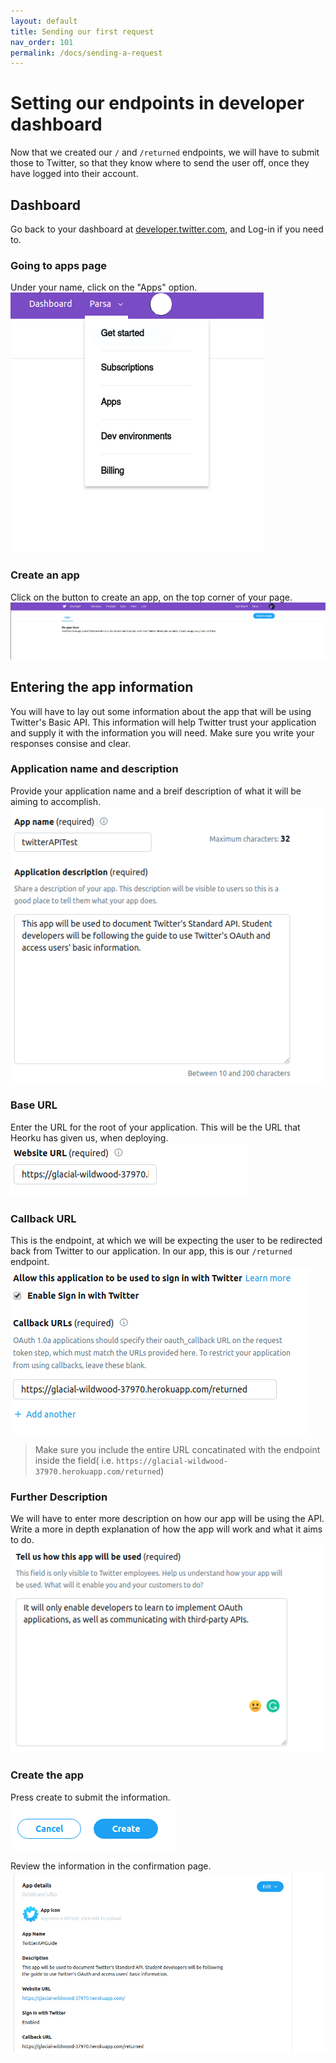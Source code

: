 ```yaml
---
layout: default
title: Sending our first request
nav_order: 101
permalink: /docs/sending-a-request
---
```

# Setting our endpoints in developer dashboard
Now that we created our `/` and `/returned` endpoints, we will have to submit those to Twitter, so that they know where to send the user off, once they have logged into their account.
## Dashboard
Go back to your dashboard at [developer.twitter.com](https://developer.twitter.com/), and Log-in if you need to.
### Going to apps page
Under your name, click on the "Apps" option.
![Apps option in the menu](../assets/images/config18.png)
### Create an app
Click on the button to create an app, on the top corner of your page.
![Create an app link](../assets/images/config8.png)

## Entering the app information
You will have to lay out some information about the app that will be using Twitter's Basic API. This information will help Twitter trust your application and supply it with the information you will need. Make sure you write your responses consise and clear.
### Application name and description
Provide your application name and a breif description of what it will be aiming to accomplish.
![Application Name and Description](../assets/images/config19.png)
### Base URL
Enter the URL for the root of your application. This will be the URL that Heorku has given us, when deploying.
![Base URL](../assets/images/config20.png)

### Callback URL
This is the endpoint, at which we will be expecting the user to be redirected back from Twitter to our application. In our app, this is our `/returned` endpoint.
![Returned URL](../assets/images/config21.png)
> Make sure you include the entire URL concatinated with the endpoint inside the field( i.e. `https://glacial-wildwood-37970.herokuapp.com/returned`)

### Further Description
We will have to enter more description on how our app will be using the API. Write a more in depth explanation of how the app will work and what it aims to do.
![Description](../assets/images/config22.png)

### Create the app
Press create to submit the information.
![Submit](../assets/images/config23.png)

Review the information in the confirmation page.
![conficonfirmation](../assets/images/config24.png)

